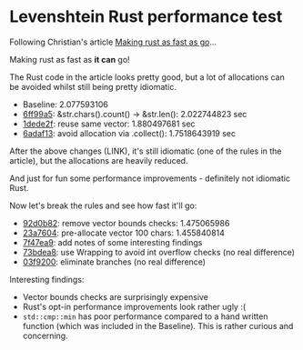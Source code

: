 # Levenshtein Rust performance test

Following Christian's article [Making rust as fast as go](https://www.christianfscott.com/making-rust-as-fast-as-go/)...

Making rust as fast as **it can** go!

The Rust code in the article looks pretty good, but a lot of allocations can be avoided whilst still being pretty idiomatic.

- Baseline: 2.077593106
- [6ff99a5](https://github.com/anderj017/levenshtein/commit/6ff99a58495c93829b4c300371e87d0262478952): &str.chars().count() -> &str.len(): 2.022744823 sec
- [1dede2f](https://github.com/anderj017/levenshtein/commit/1dede2fb13795fe57e29946b59adb93265e1807e): reuse same vector: 1.880497681 sec
- [6adaf13](https://github.com/anderj017/levenshtein/commit/6adaf138debe7a6c55fdb9118ffe161f4ff89bc5): avoid allocation via .collect(): 1.7518643919 sec

After the above changes (LINK), it's still idiomatic (one of the rules in the article), but the allocations are heavily reduced.

And just for fun some performance improvements - definitely not idiomatic Rust.





Now let's break the rules and see how fast it'll go:

- [92d0b82](https://github.com/anderj017/levenshtein/commit/92d0b82d9758f64237057b3f2d15c40423209a22): remove vector bounds checks: 1.475065986
- [23a7604](https://github.com/anderj017/levenshtein/commit/23a7604daab09470f0da65c79ae3d90d02470f2a): pre-allocate vector 100 chars: 1.455840814
- [7f47ea9](https://github.com/anderj017/levenshtein/commit/7f47ea9d512e2dc39be6167148cb1f9a768559c4): add notes of some interesting findings
- [73bdea8](https://github.com/anderj017/levenshtein/commit/73bdea8b875bac3c8ab1e5cdd80ef20fef15f42b): use Wrapping to avoid int overflow checks (no real difference)
- [03f9200](https://github.com/anderj017/levenshtein/commit/03f9200541e42c0424f029579c9e3037bee66c64): eliminate branches (no real difference)

Interesting findings:

- Vector bounds checks are surprisingly expensive
- Rust's opt-in performance improvements look rather ugly :(
- `std::cmp::min` has poor performance compared to a hand written function (which was included in the Baseline). This is rather curious and concerning.
